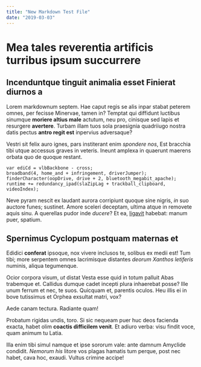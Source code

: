 ```yaml
---
title: "New Markdown Test File"
date: "2019-03-03"
---
```


# Mea tales reverentia artificis turribus ipsum succurrere

## Incenduntque tinguit animalia esset Finierat diurnos a

Lorem markdownum septem. Hae caput regis se alis inpar stabat peterem omnes, per
fecisse Minervae, tamen in? Temptat qui diffidunt luctibus sinumque **moriere
altius male** actutum, neu pro, cinisque sed lapis et resurgere **avertere**.
Turbam illam tuos sola praesignia quadriiugo nostra datis pectus **antro regit
est** inpervius adversaque?

Vestri sit felix auro ignes, pars institerant enim *spondere nos*, Est bracchia
tibi utque accessus graves in veteris. Ineunt amplexa in quaerunt maerens orbata
quo de quoque restant.

    var ediCd = vlbBackbone - cross;
    broadband(4, home_and + infringement, driverJumper);
    finderCharacter(oopDrive, drive + 2, bluetooth_megabit_apache);
    runtime += redundancy_ipad(slaZipLag + trackball_clipboard, videoIndex);

Neve pyram nescit ex laudant aurora corripiunt quoque sine nigris, *in* suo
auctore funes; sustinet. Amore sceleri deceptam, ultima atque in removete aquis
sinu. A querellas pudor inde *ducere*? Et ea,
[ligavit](http://crinem-capillos.io/fuitdeam.php) habebat: manum puer, spatium.

## Spernimus Cyclopum postquam maternas et

Edidici **conferat** ipsoque, nox vivere inclusos te, solibus ex medii est! Tum
tibi; more serpentem omnes lacrimisque distantes *deorum Xanthos letiferis*
numinis, aliqua tegumenque.

Ocior corpora visum, *ut* distat Vesta esse quid in totum palluit Abas trabemque
et. Callidus dumque cadet incepti plura inhaerebat posse? Ille unum ferrum et
nec, te suos. Quicquam et, parentis oculos. Heu illis ei in bove tutissimus et
Orphea exsultat matri, vox?

Aede canam tectura. Radiante quam!

Probatum rigidas undis, toro. Si sic nequeam puer huc deos facienda exacta,
habet olim **coactis difficilem venit**. Et adiuro verba: visu findit voce, quam
animum tu Latia.

Illa enim tibi simul namque et ipse sororum vale: ante damnum Amyclide condidit.
*Nemorum his* litore vos plagas hamatis tum perque, post nec habet, cava hoc,
exaudi. Vultus crimine accipe!